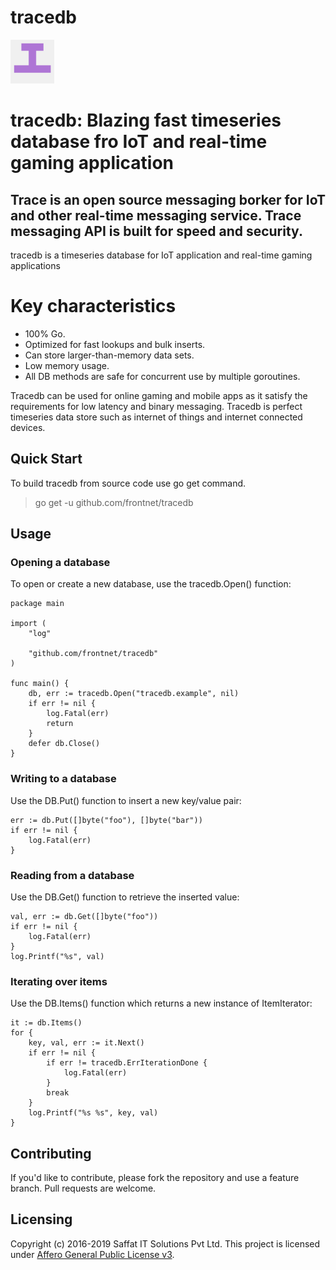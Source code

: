 # tracedb

<p align="left">
  <img src="tracedb.png" width="70" alt="Trace" title="tracedb: Blazing fast timeseries database fro IoT and real-time gaming application"> 
</p>

# tracedb: Blazing fast timeseries database fro IoT and real-time gaming application

## Trace is an open source messaging borker for IoT and other real-time messaging service. Trace messaging API is built for speed and security.

tracedb is a timeseries database for IoT application and real-time gaming applications

# Key characteristics
- 100% Go.
- Optimized for fast lookups and bulk inserts.
- Can store larger-than-memory data sets.
- Low memory usage.
- All DB methods are safe for concurrent use by multiple goroutines.

Tracedb can be used for online gaming and mobile apps as it satisfy the requirements for low latency and binary messaging. Tracedb is perfect timeseries data store such as internet of things and internet connected devices.

## Quick Start
To build tracedb from source code use go get command.

> go get -u github.com/frontnet/tracedb

## Usage

### Opening a database

To open or create a new database, use the tracedb.Open() function:

```
package main

import (
	"log"

	"github.com/frontnet/tracedb"
)

func main() {
    db, err := tracedb.Open("tracedb.example", nil)
    if err != nil {
        log.Fatal(err)
        return
    }	
    defer db.Close()
}
```

### Writing to a database
Use the DB.Put() function to insert a new key/value pair:

```
err := db.Put([]byte("foo"), []byte("bar"))
if err != nil {
	log.Fatal(err)
}
```

### Reading from a database
Use the DB.Get() function to retrieve the inserted value:

```
val, err := db.Get([]byte("foo"))
if err != nil {
	log.Fatal(err)
}
log.Printf("%s", val)
```

### Iterating over items
Use the DB.Items() function which returns a new instance of ItemIterator:

```
it := db.Items()
for {
    key, val, err := it.Next()
    if err != nil {
        if err != tracedb.ErrIterationDone {
            log.Fatal(err)
        }
        break
    }
    log.Printf("%s %s", key, val)
}
```

## Contributing
If you'd like to contribute, please fork the repository and use a feature branch. Pull requests are welcome.

## Licensing
Copyright (c) 2016-2019 Saffat IT Solutions Pvt Ltd. This project is licensed under [Affero General Public License v3](https://github.com/frontnet/tracedb/blob/master/LICENSE).
